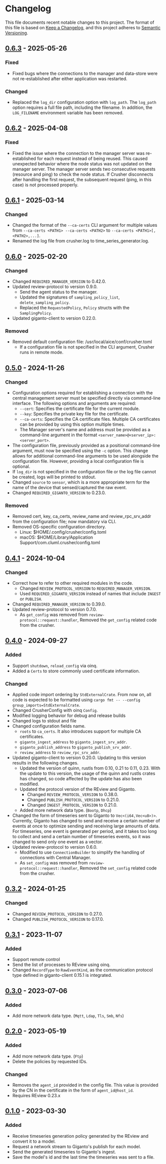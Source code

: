 # Changelog

This file documents recent notable changes to this project. The format of this
file is based on [Keep a Changelog](https://keepachangelog.com/en/1.0.0/), and
this project adheres to
[Semantic Versioning](https://semver.org/spec/v2.0.0.html).

## [0.6.3] - 2025-05-26

### Fixed

- Fixed bugs where the connections to the manager and data-store were not
  re-established after either application was restarted.

### Changed

- Replaced the `log_dir` configuration option with `log_path`. The `log_path`
  option requires a full file path, including the filename. In addition, the
  `LOG_FILENAME` environment variable has been removed.

## [0.6.2] - 2025-04-08

### Fixed

- Fixed the issue where the connection to the manager server was re-established
  for each request instead of being reused. This caused unexpected behavior
  where the node status was not updated on the manager server. The manager
  server sends two consecutive requests (resource and ping) to check the node
  status. If Crusher disconnects after handling the first request, the
  subsequent request (ping, in this case) is not processed properly.

## [0.6.1] - 2025-03-14

### Changed

- Changed the format of the `--ca-certs` CLI argument for multiple values from
  `--ca-certs <PATH1> --ca-certs <PATH2>` to `--ca-certs <PATH1>[,<PATH2>,...]`.
- Renamed the log file from crusher.log to time_series_generator.log.

## [0.6.0] - 2025-02-20

### Changed

- Changed `REQUIRED_MANAGER_VERSION` to 0.42.0.
- Updated review-protocol to version 0.9.0.
  - Send the agent status to the manager.
  - Updated the signatures of `sampling_policy_list`, `delete_sampling_policy`.
  - Replaced the `RequestedPolicy`, `Policy` structs with the `SamplingPolicy`.
- Updated giganto-client to version 0.22.0.

### Removed

- Removed default configuration file: /usr/local/aice/conf/crusher.toml
  - If a configuration file is not specified in the CLI argument, Crusher runs
    in remote mode.

## [0.5.0] - 2024-11-26

### Changed

- Configuration options required for establishing a connection with the central
  management server must be specified directly via command-line interface. The
  following options and arguments are required:
  - `--cert`: Specifies the certificate file for the current module.
  - `--key`: Specifies the private key file for the certificate.
  - `--ca-certs`: Specifies the CA certificate files. Multiple CA certificates
    can be provided by using this option multiple times.
  - The Manager server's name and address must be provided as a command-line
    argument in the format `<server_name>@<server_ip>:<server_port>`.
- The configuration file, previously provided as a positional command-line
  argument, must now be specified using the `-c` option. This change allows for
  additional command-line arguments to be used alongside the configuration file.
  However, providing a local configuration file is optional.
- If `log_dir` is not specified in the configuration file or the log file cannot
  be created, logs will be printed to stdout.
- Changed `source` to `sensor`, which is a more appropriate term for the name of
  the device that sensed/captured the raw event.
- Changed `REQUIRED_GIGANTO_VERSION` to 0.23.0.

### Removed

- Removed cert, key, ca_certs, review_name and review_rpc_srv_addr from the
  configuration file; now mandatory via CLI.
- Removed OS-specific configuration directory.
  - Linux: $HOME/.config/crusher/config.toml
  - macOS: $HOME/Library/Application Support/com.cluml.crusher/config.toml

## [0.4.1] - 2024-10-04

### Changed

- Correct how to refer to other required modules in the code.
  - Changed `REVIEW_PROTOCOL_VERSION` to `REQUIRED_MANAGER_VERSION`.
  - Used `REQUIRED_GIGANTO_VERSION` instead of names that include `INGEST` or
    `PUBLISH`.
- Changed `REQUIRED_MANAGER_VERSION` to 0.39.0.
- Updated review-protocol to version 0.7.0.
  - As `get_config` was removed from `review-protocol::request::handler`,
    Removed the `get_config` related code from the crusher.

## [0.4.0] - 2024-09-27

### Added

- Support `shutdown`, `reload_config` via oinq.
- Added a `Certs` to store commonly used certificate information.

### Changed

- Applied code import ordering by `StdExternalCrate`. From now on, all code is
  expected to be formatted using
  `cargo fmt -- --config group_imports=StdExternalCrate`.
- Changed CrusherConfig with oinq `Config`.
- Modified logging behavior for debug and release builds
- Changed logs to stdout and file
- Changed configuration fields name.
  - `roots` to `ca_certs`. It also introduces support for multiple CA
    certificates.
  - `giganto_ingest_address` to `giganto_ingest_srv_addr`.
  - `giganto_publish_address` to `giganto_publish_srv_addr`.
  - `review_address` to `review_rpc_srv_addr`.
- Updated giganto-client to version 0.20.0. Updating to this version results in
  the following changes.
  - Updated the version of quinn, rustls from 0.10, 0.21 to 0.11, 0.23. With the
    update to this version, the usage of the quinn and rustls crates has
    changed, so code affected by the update has also been modified.
  - Updated the protocol version of the REview and Giganto.
    - Changed `REVIEW_PROTOCOL_VERSION` to 0.38.0.
    - Changed `PUBLISH_PROTOCOL_VERSION` to 0.21.0.
    - Changed `INGEST_PROTOCOL_VERSION` to 0.21.0.
  - Added more network data type. (`Bootp`, `Dhcp`)
- Changed the form of timeseries sent to Giganto to `Vec<(i64,Vec<u8>)>`.
  Currently, Giganto has changed to send and receive a certain number of events
  at once to optimize sending and receiving large amounts of data. For
  timeseries, one event is generated per period, and it takes too long to
  collect and send a certain number of timeseries events, so it was changed to
  send only one event as a vector.
- Updated review-protocol to version 0.6.0.
  - Modified to use `ConnectionBuilder` to simplify the handling of connections
    with Central Manager.
  - As `set_config` was removed from `review-protocol::request::handler`,
    Removed the `set_config` related code from the crusher.

## [0.3.2] - 2024-01-25

### Changed

- Changed `REVIEW_PROTOCOL_VERSION` to 0.27.0.
- Changed `PUBLISH_PROTOCOL_VERSION` to 0.17.0.

## [0.3.1] - 2023-11-07

### Added

- Support remote control
- Send the list of processes to REview using oinq.
- Changed `RecordType` to `RawEventKind`, as the communication protocol type
  defined in giganto-client 0.15.1 is integrated.

## [0.3.0] - 2023-07-06

### Added

- Add more network data type. (`Mqtt`, `Ldap`, `Tls`, `Smb`, `Nfs`)

## [0.2.0] - 2023-05-19

### Added

- Add more network data type. (`Ftp`)
- Delete the policies by requested IDs.

### Changed

- Removes the `agent_id` provided in the config file. This value is provided by
  the CN in the certificate in the form of `agent_id@host_id`.
- Requires REview 0.23.x

## [0.1.0] - 2023-03-30

### Added

- Receive timeseries generation policy generated by the REview and convert it to
  a model.
- Request a network stream to Giganto's publish for each model.
- Send the generated timeseries to Giganto's ingest.
- Save the model's id and the last time the timeseries was sent to a file.

[0.6.3]: https://github.com/aicers/crusher/compare/0.6.2...0.6.3
[0.6.2]: https://github.com/aicers/crusher/compare/0.6.1...0.6.2
[0.6.1]: https://github.com/aicers/crusher/compare/0.6.0...0.6.1
[0.6.0]: https://github.com/aicers/crusher/compare/0.5.0...0.6.0
[0.5.0]: https://github.com/aicers/crusher/compare/0.4.1...0.5.0
[0.4.1]: https://github.com/aicers/crusher/compare/0.4.0...0.4.1
[0.4.0]: https://github.com/aicers/crusher/compare/0.3.2...0.4.0
[0.3.2]: https://github.com/aicers/crusher/compare/0.3.1...0.3.2
[0.3.1]: https://github.com/aicers/crusher/compare/0.3.0...0.3.1
[0.3.0]: https://github.com/aicers/crusher/compare/0.2.0...0.3.0
[0.2.0]: https://github.com/aicers/crusher/compare/0.1.0...0.2.0
[0.1.0]: https://github.com/aicers/crusher/tree/0.1.0
